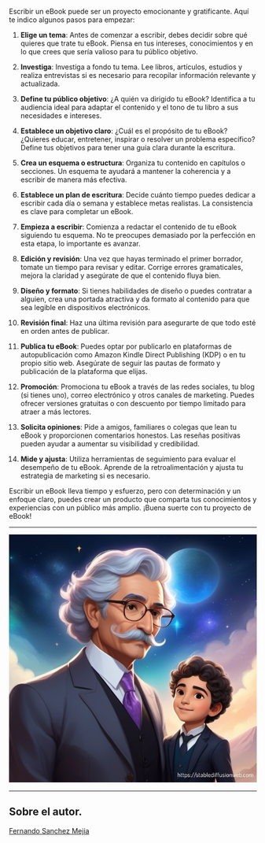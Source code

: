 Escribir un eBook puede ser un proyecto emocionante y gratificante. Aquí te indico algunos pasos para empezar:

1. **Elige un tema**: Antes de comenzar a escribir, debes decidir sobre qué quieres que trate tu eBook. Piensa en tus intereses, conocimientos y en lo que crees que sería valioso para tu público objetivo.

2. **Investiga**: Investiga a fondo tu tema. Lee libros, artículos, estudios y realiza entrevistas si es necesario para recopilar información relevante y actualizada.

3. **Define tu público objetivo**: ¿A quién va dirigido tu eBook? Identifica a tu audiencia ideal para adaptar el contenido y el tono de tu libro a sus necesidades e intereses.

4. **Establece un objetivo claro**: ¿Cuál es el propósito de tu eBook? ¿Quieres educar, entretener, inspirar o resolver un problema específico? Define tus objetivos para tener una guía clara durante la escritura.

5. **Crea un esquema o estructura**: Organiza tu contenido en capítulos o secciones. Un esquema te ayudará a mantener la coherencia y a escribir de manera más efectiva.

6. **Establece un plan de escritura**: Decide cuánto tiempo puedes dedicar a escribir cada día o semana y establece metas realistas. La consistencia es clave para completar un eBook.

7. **Empieza a escribir**: Comienza a redactar el contenido de tu eBook siguiendo tu esquema. No te preocupes demasiado por la perfección en esta etapa, lo importante es avanzar.

8. **Edición y revisión**: Una vez que hayas terminado el primer borrador, tomate un tiempo para revisar y editar. Corrige errores gramaticales, mejora la claridad y asegúrate de que el contenido fluya bien.

9. **Diseño y formato**: Si tienes habilidades de diseño o puedes contratar a alguien, crea una portada atractiva y da formato al contenido para que sea legible en dispositivos electrónicos.

10. **Revisión final**: Haz una última revisión para asegurarte de que todo esté en orden antes de publicar.

11. **Publica tu eBook**: Puedes optar por publicarlo en plataformas de autopublicación como Amazon Kindle Direct Publishing (KDP) o en tu propio sitio web. Asegúrate de seguir las pautas de formato y publicación de la plataforma que elijas.

12. **Promoción**: Promociona tu eBook a través de las redes sociales, tu blog (si tienes uno), correo electrónico y otros canales de marketing. Puedes ofrecer versiones gratuitas o con descuento por tiempo limitado para atraer a más lectores.

13. **Solicita opiniones**: Pide a amigos, familiares o colegas que lean tu eBook y proporcionen comentarios honestos. Las reseñas positivas pueden ayudar a aumentar su visibilidad y credibilidad.

14. **Mide y ajusta**: Utiliza herramientas de seguimiento para evaluar el desempeño de tu eBook. Aprende de la retroalimentación y ajusta tu estrategia de marketing si es necesario.

Escribir un eBook lleva tiempo y esfuerzo, pero con determinación y un enfoque claro, puedes crear un producto que comparta tus conocimientos y experiencias con un público más amplio. ¡Buena suerte con tu proyecto de eBook!

---

![FahterAndSon.png](FahterAndSon.png "Father & Son")

---


## Sobre el autor.

 <script src="https://platform.linkedin.com/badges/js/profile.js" async defer type="text/javascript"></script>

<div class="badge-base LI-profile-badge" data-locale="es_ES" data-size="large" data-theme="dark" data-type="HORIZONTAL" data-vanity="fernando-sanchez-mejia" data-version="v1"><a class="badge-base__link LI-simple-link" href="https://mx.linkedin.com/in/fernando-sanchez-mejia?trk=profile-badge">Fernando Sanchez Mejia</a></div>
